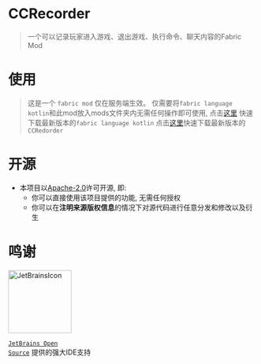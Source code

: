 # CCRecorder

> 一个可以记录玩家进入游戏、退出游戏、执行命令、聊天内容的Fabric Mod

# 使用

> 这是一个 `fabric mod` 仅在服务端生效。
> 仅需要将`fabric language kotlin`和此mod放入mods文件夹内无需任何操作即可使用,
> 点击[这里](https://github.com/FabricMC/fabric-language-kotlin/releases/latest)
> 快速下载最新版本的`fabric language kotlin`
> 点击[这里](https://github.com/DangoTown/CCRedorder/releases/latest)快速下载最新版本的`CCRedorder`

# 开源

- 本项目以[Apache-2.0](./LICENSE)许可开源, 即:
    - 你可以直接使用该项目提供的功能, 无需任何授权
    - 你可以在**注明来源版权信息**的情况下对源代码进行任意分发和修改以及衍生

# 鸣谢

<div>

<img src="https://static.rtast.cn/static/other/jetbrains.png" alt="JetBrainsIcon" width="128">

<a href="https://www.jetbrains.com/opensource/"><code>JetBrains Open Source</code></a> 提供的强大IDE支持

</div>